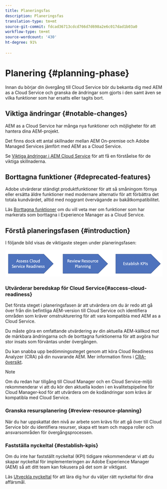 ```yaml
---
title: Planeringsfas
description: Planeringsfas
translation-type: tm+mt
source-git-commit: fdcad36713cdcd766d7d698a2e6c017dad1b03a0
workflow-type: tm+mt
source-wordcount: '430'
ht-degree: 91%

---
```



# Planering {#planning-phase}

Innan du börjar din övergång till Cloud Service bör du bekanta dig med AEM as a Cloud Service och granska de ändringar som gjorts i den samt även se vilka funktioner som har ersatts eller tagits bort.

## Viktiga ändringar {#notable-changes}

AEM as a Cloud Service har många nya funktioner och möjligheter för att hantera dina AEM-projekt.

Det finns dock ett antal skillnader mellan AEM On-premise och Adobe Managed Services jämfört med AEM as a Cloud Service.

Se [Viktiga ändringar i AEM Cloud Service](https://docs.adobe.com/content/help/en/experience-manager-cloud-service/release-notes/aem-cloud-changes.html) för att få en förståelse för de viktiga skillnaderna.

## Borttagna funktioner {#deprecated-features}

Adobe utvärderar ständigt produktfunktioner för att så småningom förnya eller ersätta äldre funktioner med modernare alternativ för att förbättra det totala kundvärdet, alltid med noggrant övervägande av bakåtkompatibilitet.

Läs [Borttagna funktioner](https://docs.adobe.com/content/help/en/experience-manager-cloud-service/release-notes/deprecated-removed-features.html#deprecated-features) om du vill veta mer om funktioner som har markerats som borttagna i Experience Manager as a Cloud Service.

## Förstå planeringsfasen {#introduction}

I följande bild visas de viktigaste stegen under planeringsfasen:

![bild](/help/move-to-cloud-service/assets/planning-phaseimg1.png)

### Utvärderar beredskap för Cloud Service{#access-cloud-readiness}

Det första steget i planeringsfasen är att utvärdera om du är redo att gå över från din befintliga AEM-version till Cloud Service och identifiera områden som kräver omstrukturering för att vara kompatibla med AEM as a Cloud Service.

Du måste göra en omfattande utvärdering av din aktuella AEM-källkod mot de märkbara ändringarna och de borttagna funktionerna för att avgöra hur stor insats som förväntas under övergången.

Du kan snabba upp bedömningssteget genom att köra Cloud Readiness Analyzer (CRA) på din nuvarande AEM. Mer information finns i [CRA-översikt](https://docs.adobe.com/content/help/en/experience-manager-cloud-service/moving/cloud-migration/cloud-readiness-analyzer/overview-cloud-readiness-analyzer.html).

>[!NOTE]
>Om du redan har tillgång till Cloud Manager och en Cloud Service-miljö rekommenderar vi att du kör den aktuella koden i en kvalitetspipeline för Cloud Manager-kod för att utvärdera om de kodändringar som krävs är kompatibla med Cloud Service.

### Granska resursplanering {#review-resource-planning}

När du har uppskattat den nivå av arbete som krävs för att gå över till Cloud Service bör du identifiera resurser, skapa ett team och mappa roller och ansvarsområden för övergångsprocessen.

### Fastställa nyckeltal {#establish-kpis}

Om du inte har fastställt nyckeltal (KPI) tidigare rekommenderar vi att du skapar nyckeltal för implementeringen av Adobe Experience Manager (AEM) så att ditt team kan fokusera på det som är viktigast.

Läs [Utveckla nyckeltal](https://guided.adobe.com/welcome/aem/part6.html) för att lära dig hur du väljer rätt nyckeltal för dina affärsmål.

